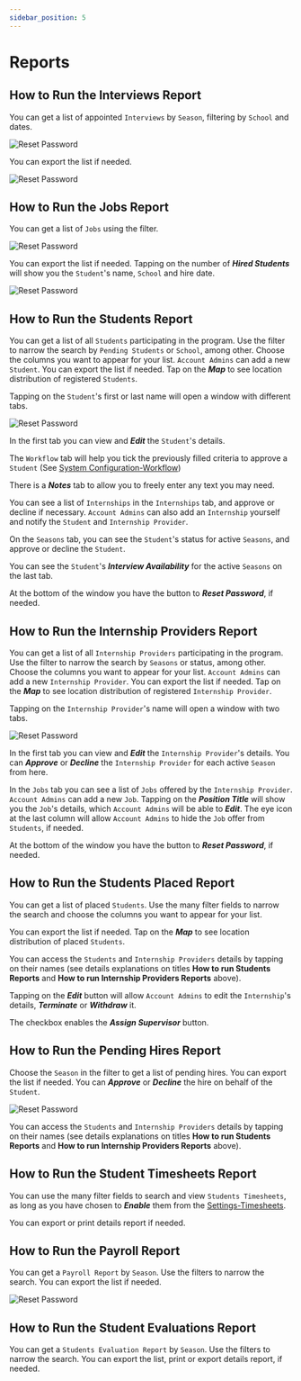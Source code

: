 ```yaml
---
sidebar_position: 5
---
```


# Reports

## How to Run the Interviews Report

You can get a list of appointed `Interviews` by `Season`, filtering by `School` and dates.

![Reset Password](images/reports-interviews-filter.png)

You can export the list if needed.

![Reset Password](images/repports-interviews.png)

## How to Run the Jobs Report

You can get a list of `Jobs` using the filter.

![Reset Password](images/reports-jobs-filter.png)

You can export the list if needed. Tapping on the number of **_Hired Students_** will show you the `Student`'s name, `School` and hire date.

![Reset Password](images/reports-jobs.png)

## How to Run the Students Report

You can get a list of all `Students` participating in the program. Use the filter to narrow the search by `Pending Students` or `School`, among other. Choose the columns you want to appear for your list. `Account Admins` can add a new `Student`. You can export the list if needed. Tap on the **_Map_** to see location distribution of registered `Students`.

Tapping on the `Student`'s first or last name will open a window with different tabs.

![Reset Password](images/reports-students-details.png)

In the first tab you can view and **_Edit_** the `Student`'s details.

The `Workflow` tab will help you tick the previously filled criteria to approve a `Student` (See [System Configuration-Workflow](/school-admins/system-configuration#workflow-items))

There is a **_Notes_** tab to allow you to freely enter any text you may need.

You can see a list of `Internships` in the `Internships` tab, and approve or decline if necessary. `Account Admins` can also add an `Internship` yourself and notify the `Student` and `Internship Provider`.

On the `Seasons` tab, you can see the `Student`'s status for active `Seasons`, and approve or decline the `Student`.

You can see the `Student`'s **_Interview Availability_** for the active `Seasons` on the last tab.

At the bottom of the window you have the button to **_Reset Password_**, if needed.

## How to Run the Internship Providers Report

You can get a list of all `Internship Providers` participating in the program. Use the filter to narrow the search by `Seasons` or status, among other. Choose the columns you want to appear for your list. `Account Admins` can add a new `Internship Provider`. You can export the list if needed. Tap on the **_Map_** to see location distribution of registered `Internship Provider`.

Tapping on the `Internship Provider`'s name will open a window with two tabs.

![Reset Password](images/reports-providers-details.png)

In the first tab you can view and **_Edit_** the `Internship Provider`'s details. You can **_Approve_** or **_Decline_** the `Internship Provider` for each active `Season` from here.

In the `Jobs` tab you can see a list of `Jobs` offered by the `Internship Provider`. `Account Admins` can add a new `Job`.  Tapping on the **_Position Title_** will show you the `Job`'s details, which `Account Admins` will be able to **_Edit_**. The eye icon at the last column will allow `Account Admins` to hide the `Job` offer from `Students`, if needed.

At the bottom of the window you have the button to **_Reset Password_**, if needed.

## How to Run the Students Placed Report

You can get a list of placed `Students`. Use the many filter fields to narrow the search and choose the columns you want to appear for your list.

You can export the list if needed. Tap on the **_Map_** to see location distribution of placed `Students`.

You can access the `Students` and `Internship Providers` details by tapping on their names (see details explanations on titles **How to run Students Reports** and **How to run Internship Providers Reports** above).

Tapping on the **_Edit_** button will allow `Account Admins` to edit the `Internship`'s details, **_Terminate_** or **_Withdraw_** it.

The checkbox enables the **_Assign Supervisor_** button.

## How to Run the Pending Hires Report

Choose the `Season` in the filter to get a list of pending hires. You can export the list if needed. You can **_Approve_** or **_Decline_** the hire on behalf of the `Student`.

![Reset Password](images/reports-pending-hires.png)

You can access the `Students` and `Internship Providers` details by tapping on their names (see details explanations on titles **How to run Students Reports** and **How to run Internship Providers Reports** above).

## How to Run the Student Timesheets Report

You can use the many filter fields to search and view `Students Timesheets`, as long as you have chosen to **_Enable_** them from the [Settings-Timesheets](/school-admins/settings#timesheet-settings).

You can export or print details report if needed.

## How to Run the Payroll Report

You can get a `Payroll Report` by `Season`. Use the filters to narrow the search. You can export the list if needed.

![Reset Password](images/reports-payrolls.png)

## How to Run the Student Evaluations Report

You can get a `Students Evaluation Report` by `Season`. Use the filters to narrow the search. You can export the list, print or export details report, if needed.
